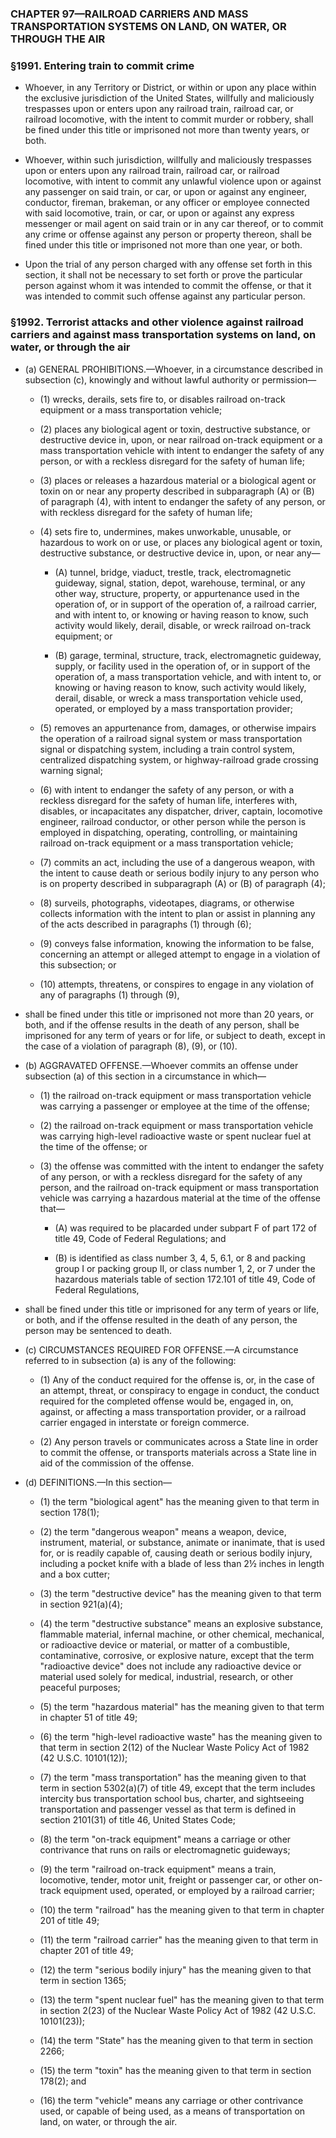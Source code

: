### **CHAPTER 97—RAILROAD CARRIERS AND MASS TRANSPORTATION SYSTEMS ON LAND, ON WATER, OR THROUGH THE AIR**

### §1991. Entering train to commit crime
* Whoever, in any Territory or District, or within or upon any place within the exclusive jurisdiction of the United States, willfully and maliciously trespasses upon or enters upon any railroad train, railroad car, or railroad locomotive, with the intent to commit murder or robbery, shall be fined under this title or imprisoned not more than twenty years, or both.

* Whoever, within such jurisdiction, willfully and maliciously trespasses upon or enters upon any railroad train, railroad car, or railroad locomotive, with intent to commit any unlawful violence upon or against any passenger on said train, or car, or upon or against any engineer, conductor, fireman, brakeman, or any officer or employee connected with said locomotive, train, or car, or upon or against any express messenger or mail agent on said train or in any car thereof, or to commit any crime or offense against any person or property thereon, shall be fined under this title or imprisoned not more than one year, or both.

* Upon the trial of any person charged with any offense set forth in this section, it shall not be necessary to set forth or prove the particular person against whom it was intended to commit the offense, or that it was intended to commit such offense against any particular person.

### §1992. Terrorist attacks and other violence against railroad carriers and against mass transportation systems on land, on water, or through the air
* (a) GENERAL PROHIBITIONS.—Whoever, in a circumstance described in subsection (c), knowingly and without lawful authority or permission—

  * (1) wrecks, derails, sets fire to, or disables railroad on-track equipment or a mass transportation vehicle;

  * (2) places any biological agent or toxin, destructive substance, or destructive device in, upon, or near railroad on-track equipment or a mass transportation vehicle with intent to endanger the safety of any person, or with a reckless disregard for the safety of human life;

  * (3) places or releases a hazardous material or a biological agent or toxin on or near any property described in subparagraph (A) or (B) of paragraph (4), with intent to endanger the safety of any person, or with reckless disregard for the safety of human life;

  * (4) sets fire to, undermines, makes unworkable, unusable, or hazardous to work on or use, or places any biological agent or toxin, destructive substance, or destructive device in, upon, or near any—

    * (A) tunnel, bridge, viaduct, trestle, track, electromagnetic guideway, signal, station, depot, warehouse, terminal, or any other way, structure, property, or appurtenance used in the operation of, or in support of the operation of, a railroad carrier, and with intent to, or knowing or having reason to know, such activity would likely, derail, disable, or wreck railroad on-track equipment; or

    * (B) garage, terminal, structure, track, electromagnetic guideway, supply, or facility used in the operation of, or in support of the operation of, a mass transportation vehicle, and with intent to, or knowing or having reason to know, such activity would likely, derail, disable, or wreck a mass transportation vehicle used, operated, or employed by a mass transportation provider;


  * (5) removes an appurtenance from, damages, or otherwise impairs the operation of a railroad signal system or mass transportation signal or dispatching system, including a train control system, centralized dispatching system, or highway-railroad grade crossing warning signal;

  * (6) with intent to endanger the safety of any person, or with a reckless disregard for the safety of human life, interferes with, disables, or incapacitates any dispatcher, driver, captain, locomotive engineer, railroad conductor, or other person while the person is employed in dispatching, operating, controlling, or maintaining railroad on-track equipment or a mass transportation vehicle;

  * (7) commits an act, including the use of a dangerous weapon, with the intent to cause death or serious bodily injury to any person who is on property described in subparagraph (A) or (B) of paragraph (4);

  * (8) surveils, photographs, videotapes, diagrams, or otherwise collects information with the intent to plan or assist in planning any of the acts described in paragraphs (1) through (6);

  * (9) conveys false information, knowing the information to be false, concerning an attempt or alleged attempt to engage in a violation of this subsection; or

  * (10) attempts, threatens, or conspires to engage in any violation of any of paragraphs (1) through (9),


* shall be fined under this title or imprisoned not more than 20 years, or both, and if the offense results in the death of any person, shall be imprisoned for any term of years or for life, or subject to death, except in the case of a violation of paragraph (8), (9), or (10).

* (b) AGGRAVATED OFFENSE.—Whoever commits an offense under subsection (a) of this section in a circumstance in which—

  * (1) the railroad on-track equipment or mass transportation vehicle was carrying a passenger or employee at the time of the offense;

  * (2) the railroad on-track equipment or mass transportation vehicle was carrying high-level radioactive waste or spent nuclear fuel at the time of the offense; or

  * (3) the offense was committed with the intent to endanger the safety of any person, or with a reckless disregard for the safety of any person, and the railroad on-track equipment or mass transportation vehicle was carrying a hazardous material at the time of the offense that—

    * (A) was required to be placarded under subpart F of part 172 of title 49, Code of Federal Regulations; and

    * (B) is identified as class number 3, 4, 5, 6.1, or 8 and packing group I or packing group II, or class number 1, 2, or 7 under the hazardous materials table of section 172.101 of title 49, Code of Federal Regulations,


* shall be fined under this title or imprisoned for any term of years or life, or both, and if the offense resulted in the death of any person, the person may be sentenced to death.

* (c) CIRCUMSTANCES REQUIRED FOR OFFENSE.—A circumstance referred to in subsection (a) is any of the following:

  * (1) Any of the conduct required for the offense is, or, in the case of an attempt, threat, or conspiracy to engage in conduct, the conduct required for the completed offense would be, engaged in, on, against, or affecting a mass transportation provider, or a railroad carrier engaged in interstate or foreign commerce.

  * (2) Any person travels or communicates across a State line in order to commit the offense, or transports materials across a State line in aid of the commission of the offense.


* (d) DEFINITIONS.—In this section—

  * (1) the term "biological agent" has the meaning given to that term in section 178(1);

  * (2) the term "dangerous weapon" means a weapon, device, instrument, material, or substance, animate or inanimate, that is used for, or is readily capable of, causing death or serious bodily injury, including a pocket knife with a blade of less than 2½ inches in length and a box cutter;

  * (3) the term "destructive device" has the meaning given to that term in section 921(a)(4);

  * (4) the term "destructive substance" means an explosive substance, flammable material, infernal machine, or other chemical, mechanical, or radioactive device or material, or matter of a combustible, contaminative, corrosive, or explosive nature, except that the term "radioactive device" does not include any radioactive device or material used solely for medical, industrial, research, or other peaceful purposes;

  * (5) the term "hazardous material" has the meaning given to that term in chapter 51 of title 49;

  * (6) the term "high-level radioactive waste" has the meaning given to that term in section 2(12) of the Nuclear Waste Policy Act of 1982 (42 U.S.C. 10101(12));

  * (7) the term "mass transportation" has the meaning given to that term in section 5302(a)(7) of title 49, except that the term includes intercity bus transportation school bus, charter, and sightseeing transportation and passenger vessel as that term is defined in section 2101(31) of title 46, United States Code;

  * (8) the term "on-track equipment" means a carriage or other contrivance that runs on rails or electromagnetic guideways;

  * (9) the term "railroad on-track equipment" means a train, locomotive, tender, motor unit, freight or passenger car, or other on-track equipment used, operated, or employed by a railroad carrier;

  * (10) the term "railroad" has the meaning given to that term in chapter 201 of title 49;

  * (11) the term "railroad carrier" has the meaning given to that term in chapter 201 of title 49;

  * (12) the term "serious bodily injury" has the meaning given to that term in section 1365;

  * (13) the term "spent nuclear fuel" has the meaning given to that term in section 2(23) of the Nuclear Waste Policy Act of 1982 (42 U.S.C. 10101(23));

  * (14) the term "State" has the meaning given to that term in section 2266;

  * (15) the term "toxin" has the meaning given to that term in section 178(2); and

  * (16) the term "vehicle" means any carriage or other contrivance used, or capable of being used, as a means of transportation on land, on water, or through the air.